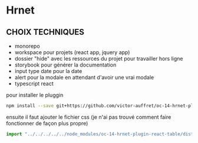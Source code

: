 # Hrnet

## CHOIX TECHNIQUES 

- monorepo 
- workspace pour projets (react app, jquery app)
- dossier "hide" avec les ressources du projet pour travailler hors ligne 
- storybook pour générer la documentation 
- input type date pour la date
- alert pour la modale en attendant d'avoir une vrai modale
- typescript react

pour installer le pluggin
```bash
npm install --save git+https://github.com/victor-auffret/oc-14-hrnet-plugin-react-table.git#main -w ./packages/hrnet-react
```

ensuite il faut ajouter le fichier css (je n'ai pas trouvé comment faire fonctionner de façon plus propre)
```js
import "../../../../../node_modules/oc-14-hrnet-plugin-react-table/dist/style.css"; 
```
